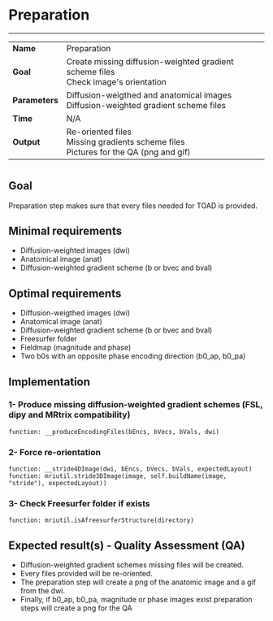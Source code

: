 # Preparation
---

|                |                                                       |
|----------------|-------------------------------------------------------|
|**Name**        | Preparation                                           |
|**Goal**        | Create missing diffusion-weighted gradient scheme files <br> Check image's orientation|
|**Parameters**  | Diffusion-weigthed and anatomical images <br> Diffusion-weighted gradient scheme files|
|**Time**        | N/A                                                   |
|**Output**      | Re-oriented files <br> Missing gradients scheme files <br> Pictures for the QA (png and gif)|

#

## Goal

Preparation step makes sure that every files needed for TOAD is provided.

## Minimal requirements


- Diffusion-weighted images (dwi)
- Anatomical image (anat)
- Diffusion-weighted gradient scheme (b or bvec and bval)

## Optimal requirements

- Diffusion-weigthed images (dwi)
- Anatomical image (anat)
- Diffusion-weighted gradient scheme (b or bvec and bval)
- Freesurfer folder
- Fieldmap (magnitude and phase) 
- Two b0s with an opposite phase encoding direction (b0_ap, b0_pa)

## Implementation

### 1- Produce missing diffusion-weighted gradient schemes (FSL, dipy and MRtrix compatibility)

```{.python}
function: __produceEncodingFiles(bEncs, bVecs, bVals, dwi)
```

### 2- Force re-orientation

```{.python}
function: __stride4DImage(dwi, bEncs, bVecs, bVals, expectedLayout)
function: mriutil.stride3DImage(image, self.buildName(image, "stride"), expectedLayout))
```

### 3- Check Freesurfer folder if exists

```{.python}
function: mriutil.isAfreesurferStructure(directory)
```

## Expected result(s) - Quality Assessment (QA)

- Diffusion-weighted gradient schemes missing files will be created.<br>
- Every files provided will be re-oriented.<br>
- The preparation step will create a png of the anatomic image and a gif from the dwi.<br>
- Finally, if b0_ap, b0_pa, magnitude or phase images exist preparation steps will create a png for the QA
